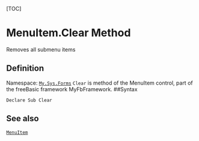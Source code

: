 [TOC]
# MenuItem.Clear Method
Removes all submenu items
## Definition
Namespace: [`My.Sys.Forms`](My.Sys.Forms.md)
`Clear` is method of the MenuItem control, part of the freeBasic framework MyFbFramework.
##Syntax
```freeBasic
Declare Sub Clear
```

## See also
[`MenuItem`](MenuItem.md)
